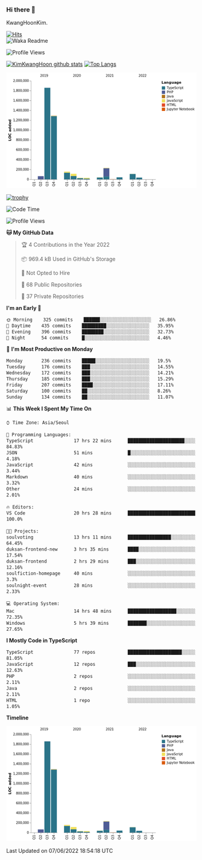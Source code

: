 ### Hi there 👋

KwangHoonKim.

[![Hits](https://hits.seeyoufarm.com/api/count/incr/badge.svg?url=https%3A%2F%2Fgithub.com%2Frhkdgns95)](https://hits.seeyoufarm.com)  
![Waka Readme](https://github.com/rhkdgns95/rhkdgns95/workflows/Waka%20Readme/badge.svg)

![Profile Views](http://img.shields.io/badge/Profile%20Views-0-blue)

[![KimKwangHoon github stats](https://github-readme-stats.vercel.app/api?username=rhkdgns95&show_icons=true)](https://github.com/rhkdgns95/github-readme-stats)   [![Top Langs](https://github-readme-stats.vercel.app/api/top-langs/?username=rhkdgns95&layout=compact)](https://github.com/rhkdgns95/github-readme-stats)   


![Chart not found](https://raw.githubusercontent.com/rhkdgns95/rhkdgns95/master/charts/bar_graph.png) 

[![trophy](https://github-profile-trophy.vercel.app/?username=rhkdgns95)](https://github.com/rhkdgns95/github-profile-trophy)

<!--START_SECTION:waka-->
![Code Time](http://img.shields.io/badge/Code%20Time-0%20secs-blue)

![Profile Views](http://img.shields.io/badge/Profile%20Views-0-blue)

**🐱 My GitHub Data** 

> 🏆 4 Contributions in the Year 2022
 > 
> 📦 969.4 kB Used in GitHub's Storage 
 > 
> 🚫 Not Opted to Hire
 > 
> 📜 68 Public Repositories 
 > 
> 🔑 37 Private Repositories  
 > 
**I'm an Early 🐤** 

```text
🌞 Morning    325 commits    ██████░░░░░░░░░░░░░░░░░░░   26.86% 
🌆 Daytime    435 commits    █████████░░░░░░░░░░░░░░░░   35.95% 
🌃 Evening    396 commits    ████████░░░░░░░░░░░░░░░░░   32.73% 
🌙 Night      54 commits     █░░░░░░░░░░░░░░░░░░░░░░░░   4.46%

```
📅 **I'm Most Productive on Monday** 

```text
Monday       236 commits    █████░░░░░░░░░░░░░░░░░░░░   19.5% 
Tuesday      176 commits    ███░░░░░░░░░░░░░░░░░░░░░░   14.55% 
Wednesday    172 commits    ███░░░░░░░░░░░░░░░░░░░░░░   14.21% 
Thursday     185 commits    ███░░░░░░░░░░░░░░░░░░░░░░   15.29% 
Friday       207 commits    ████░░░░░░░░░░░░░░░░░░░░░   17.11% 
Saturday     100 commits    ██░░░░░░░░░░░░░░░░░░░░░░░   8.26% 
Sunday       134 commits    ██░░░░░░░░░░░░░░░░░░░░░░░   11.07%

```


📊 **This Week I Spent My Time On** 

```text
⌚︎ Time Zone: Asia/Seoul

💬 Programming Languages: 
TypeScript               17 hrs 22 mins      █████████████████████░░░░   84.83% 
JSON                     51 mins             █░░░░░░░░░░░░░░░░░░░░░░░░   4.18% 
JavaScript               42 mins             ░░░░░░░░░░░░░░░░░░░░░░░░░   3.44% 
Markdown                 40 mins             ░░░░░░░░░░░░░░░░░░░░░░░░░   3.32% 
Other                    24 mins             ░░░░░░░░░░░░░░░░░░░░░░░░░   2.01%

🔥 Editors: 
VS Code                  20 hrs 28 mins      █████████████████████████   100.0%

🐱‍💻 Projects: 
soulvoting               13 hrs 11 mins      ████████████████░░░░░░░░░   64.45% 
duksan-frontend-new      3 hrs 35 mins       ████░░░░░░░░░░░░░░░░░░░░░   17.54% 
duksan-frontend          2 hrs 29 mins       ███░░░░░░░░░░░░░░░░░░░░░░   12.16% 
soulfiction-homepage     40 mins             ░░░░░░░░░░░░░░░░░░░░░░░░░   3.3% 
soulnight-event          28 mins             ░░░░░░░░░░░░░░░░░░░░░░░░░   2.33%

💻 Operating System: 
Mac                      14 hrs 48 mins      ██████████████████░░░░░░░   72.35% 
Windows                  5 hrs 39 mins       ███████░░░░░░░░░░░░░░░░░░   27.65%

```

**I Mostly Code in TypeScript** 

```text
TypeScript               77 repos            ████████████████████░░░░░   81.05% 
JavaScript               12 repos            ███░░░░░░░░░░░░░░░░░░░░░░   12.63% 
PHP                      2 repos             ░░░░░░░░░░░░░░░░░░░░░░░░░   2.11% 
Java                     2 repos             ░░░░░░░░░░░░░░░░░░░░░░░░░   2.11% 
HTML                     1 repo              ░░░░░░░░░░░░░░░░░░░░░░░░░   1.05%

```


**Timeline**

![Chart not found](https://raw.githubusercontent.com/rhkdgns95/rhkdgns95/master/charts/bar_graph.png) 


 Last Updated on 07/06/2022 18:54:18 UTC
<!--END_SECTION:waka-->
